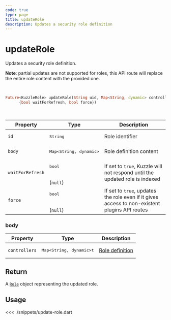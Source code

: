 ```yaml
---
code: true
type: page
title: updateRole
description: Updates a security role definition
---
```


# updateRole

Updates a security role definition.

**Note**: partial updates are not supported for roles, this API route will replace the entire role content with the provided one.

<br />

```dart
Future<KuzzleRole> updateRole(String uid, Map<String, dynamic> controllers,
      {bool waitForRefresh, bool force})
```

<br />

| Property | Type | Description |
|--- |--- |--- |
| `id` | <pre>String</pre> | Role identifier |
| `body` | <pre>Map<String, dynamic></pre> | Role definition content |
| `waitForRefresh` | <pre>bool</pre><br />(`null`) | If set to `true`, Kuzzle will not respond until the updated role is indexed |
| `force`   | <pre>bool</pre><br />(`null`) | If set to `true`, updates the role even if it gives access to non-existent plugins API routes |

### body

| Property | Type | Description |
| --- | --- | --- |
| `controllers` | <pre>Map<String, dynamic>t</pre> | [Role definition](/core/2/guides/essentials/security#defining-roles) |

## Return

A [`Role`](/sdk/dart/2/core-classes/role) object representing the updated role.

## Usage

<<< ./snippets/update-role.dart
